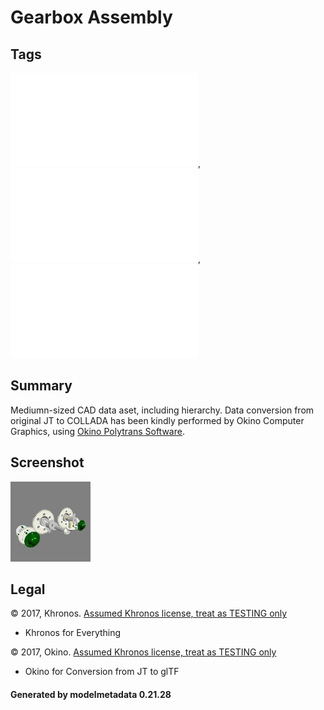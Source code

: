 # Gearbox Assembly

## Tags

![core](../../Models-core.md), ![issues](../../Models-issues.md), ![testing](../../Models-testing.md)

## Summary

Mediumn-sized CAD data aset, including hierarchy. Data conversion from original JT to COLLADA has been kindly performed by Okino Computer Graphics, using [Okino Polytrans Software](http://www.okino.com/conv/conv.htm).

## Screenshot

![screenshot](screenshot/screenshot.png)

## Legal

&copy; 2017, Khronos. [Assumed Khronos license, treat as TESTING only]()

 - Khronos for Everything

&copy; 2017, Okino. [Assumed Khronos license, treat as TESTING only]()

 - Okino for Conversion from JT to glTF

#### Generated by modelmetadata 0.21.28